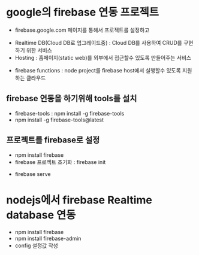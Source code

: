 # google의 firebase 연동 프로젝트

- firebase.google.com 페이지를 통해서 프로젝트를 설정하고

* Realtime DB(Cloud DB로 업그레이드중) : Cloud DB를 사용하여 CRUD를 구현하기 위한 서비스
* Hosting : 홈페이지(static web)를 외부에서 접근할수 있도록 만들어주는 서비스

- firebase functions : node project를 firebase host에서 실행할수 있도록 지원하는 클라우드

## firebase 연동을 하기위해 tools를 설치

- firebase-tools : npm install -g firebase-tools
- npm install -g firebase-tools@latest

## 프로젝트를 firebase로 설정

- npm install firebase
- firebase 프로젝트 초기화 : firebase init

* firebase serve

# nodejs에서 firebase Realtime database 연동

- npm install firebase
- npm install firebase-admin
- config 설정값 작성
